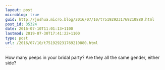 ```yaml
---
layout: post
microblog: true
guid: http://joshua.micro.blog/2016/07/10/t751929231769210880.html
post_id: 35324
date: 2016-07-10T11:01:13+1100
lastmod: 2019-07-30T17:41:22+1100
type: post
url: /2016/07/10/t751929231769210880.html
---
```

How many peeps in your bridal party? Are they all the same gender, either side?

